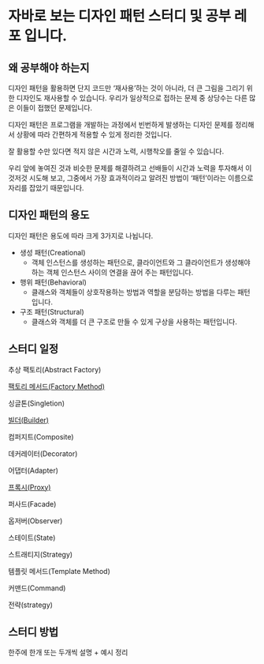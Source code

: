 # 자바로 보는 디자인 패턴 스터디 및 공부 레포 입니다.

## 왜 공부해야 하는지

디자인 패턴을 활용하면 단지 코드만 ‘재사용’하는 것이 아니라, 더 큰 그림을 그리기 위한 디자인도 재사용할 수 있습니다. 우리가 일상적으로 접하는 문제 중 상당수는 다른 많은 이들이 접했던 문제입니다.

디자인 패턴은 프로그램을 개발하는 과정에서 빈번하게 발생하는 디자인 문제를 정리해서 상황에 따라 간편하게 적용할 수 있게 정리한 것입니다.

잘 활용할 수만 있다면 적지 않은 시간과 노력, 시행착오를 줄일 수 있습니다.

우리 앞에 놓여진 것과 비슷한 문제를 해결하려고 선배들이 시간과 노력을 투자해서 이것저것 시도해 보고, 그중에서 가장 효과적이라고 알려진 방법이 ‘패턴’이라는 이름으로 자리를 잡았기 때문입니다.

## 디자인 패턴의 용도

디자인 패턴은 용도에 따라 크게 3가지로 나뉩니다.

- 생성 패턴(Creational)
    - 객체 인스턴스를 생성하는 패턴으로, 클라이언트와 그 클라이언트가 생성해야 하는 객체 인스턴스 사이의 연결을 끊어 주는 패턴입니다.
- 행위 패턴(Behavioral)
    - 클래스와 객체들이 상호작용하는 방법과 역할을 분담하는 방법을 다루는 패턴입니다.
- 구조 패턴(Structural)
    - 클래스와 객체를 더 큰 구조로 만들 수 있게 구상을 사용하는 패턴입니다.

## 스터디 일정

추상 팩토리(Abstract Factory)

[팩토리 메서드(Factory Method)](https://roomconerdeveloper.tistory.com/157)

싱글톤(Singletion)

[빌더(Builder)](https://roomconerdeveloper.tistory.com/159)

컴퍼지트(Composite)

데커레이터(Decorator)

어댑터(Adapter)

[프록시(Proxy)](https://roomconerdeveloper.tistory.com/160)

퍼사드(Facade)

옵저버(Observer)

스테이트(State)

스트래티지(Strategy)

템플릿 메서드(Template Method)

커맨드(Command)

전략(strategy)

## 스터디 방법

한주에 한개 또는 두개씩 설명 + 예시 정리